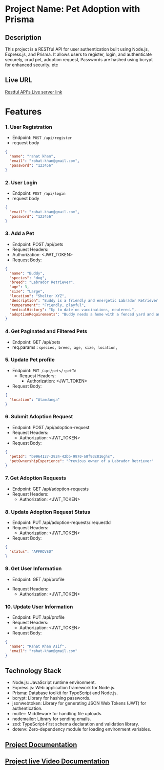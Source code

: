 # Project Name: Pet Adoption with Prisma

## Description

This project is a RESTful API for user authentication built using Node.js, Express.js, and Prisma. It allows users to register, login, and authenticate securely, crud pet, adoption request, Passwords are hashed using bcrypt for enhanced security. etc

## Live URL

[Restful API's Live server link](https://pet-adaption-prisma8.vercel.app)

# Features

### 1. User Registration

- Endpoint: `POST /api/register`
- request body

```json
{
  "name": "rahat khan",
  "email": "rahat-khan@gmail.com",
  "password": "123456"
}
```

### 2. User Login

- Endpoint: `POST /api/login`
- request body

```json
{
  "email": "rahat-khan@gmail.com",
  "password": "123456"
}
```

### 3. Add a Pet

- Endpoint: POST /api/pets
- Request Headers:
- Authorization: <JWT_TOKEN>
- Request Body:

```json
{
  "name": "Buddy",
  "species": "dog",
  "breed": "Labrador Retriever",
  "age": 3,
  "size": "Large",
  "location": "Shelter XYZ",
  "description": "Buddy is a friendly and energetic Labrador Retriever. He loves playing fetch and going for long walks.",
  "temperament": "Friendly, playful",
  "medicalHistory": "Up to date on vaccinations, neutered.",
  "adoptionRequirements": "Buddy needs a home with a fenced yard and an active family."
}
```

### 4. Get Paginated and Filtered Pets

- Endpoint: GET /api/pets
- req.params : `species, breed, age, size, location,`

### 5. Update Pet profile

- Endpoint: `PUT /api/pets/:petId`
  - Request Headers:
    - Authorization: <JWT_TOKEN>
- Request Body:

```json
{
  "location": "Alamdanga"
}
```

### 6. Submit Adoption Request

- Endpoint: POST /api/adoption-request
- Request Headers:
  - Authorization: <JWT_TOKEN>
- Request Body:

```json
{
  "petId": "b9964127-2924-42bb-9970-60f93c016ghs",
  "petOwnershipExperience": "Previous owner of a Labrador Retriever"
}
```

### 7. Get Adoption Requests

- Endpoint: GET /api/adoption-requests
- Request Headers:
  - Authorization: <JWT_TOKEN>

### 8. Update Adoption Request Status

- Endpoint: PUT /api/adoption-requests/:requestId
- Request Headers:
  - Authorization: <JWT_TOKEN>
- Request Body:

```json
{
  "status": "APPROVED"
}
```

### 9. Get User Information

- Endpoint: GET /api/profile

* Request Headers:
  - Authorization: <JWT_TOKEN>

### 10. Update User Information

- Endpoint: PUT /api/profile
- Request Headers:
  - Authorization: <JWT_TOKEN>
- Request Body:

```json
{
  "name": "Rahat Khan Asif",
  "email": "rahat-khan@gmail.com"
}
```

## Technology Stack

- Node.js: JavaScript runtime environment.
- Express.js: Web application framework for Node.js.
- Prisma: Database toolkit for TypeScript and Node.js.
- bcrypt: Library for hashing passwords.
- jsonwebtoken: Library for generating JSON Web Tokens (JWT) for authentication.
- multer: Middleware for handling file uploads.
- nodemailer: Library for sending emails.
- zod: TypeScript-first schema declaration and validation library.
- dotenv: Zero-dependency module for loading environment variables.

## [Project Documentation](https://github.com/Apollo-Level2-Web-Dev/L2-B2-Assignment-8-Full-stack/blob/main/2-Pet-Adoption-Platform.md)

## [Project live Video Documentation ](https://youtu.be/H3u0fGVNBv8)
